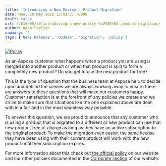 ```yaml
---
title: 'Introducing a New Policy – Product Migration'
date: Mon, 30 May 2016 13:03:37 +0000
draft: false
url: /2016/05/30/introducing-a-new-policy-%e2%80%93-product-migration/
author: Adam Skelton
summary: ''
tags: ['News Release', 'Update', 'migration', 'policy']
---
```


[![Policy][1]](https://blog.aspose.com/wp-content/uploads/sites/2/2016/06/iconPrivacyPolicy.png)

As an Aspose customer what happens when a product you are using is merged into another product or when that product is split to form a completely new product? Do you get to use the new product for free?

This is the type of question that the business team at Aspose help to decide upon and behind the scenes we are always working away to ensure there are answers to these questions that will make our customers happy. Customer satisfaction is at the forefront of any policies we create and we strive to make sure that situations like the one explained above are dealt with in a fair and in the most seamless way possible.

To answer this question, we are proud to announce that any customer who is using a product that is migrated to a different or new product can use that new product free of charge as long as they have an active subscription to the original product. To make the migration even easier, the same license they have been using with their current product will work with the new product until their subscription expires.

For more information about this check out [the official policy][2] on our website and our other policies documented in the [Corporate section][3] of our website.




[1]: https://blog.aspose.com/wp-content/uploads/sites/2/2016/06/iconPrivacyPolicy.png "iconPrivacyPolicy"
[2]: http://www.aspose.com/corporate/purchase/policies/product-migration.aspx
[3]: http://www.aspose.com/corporate/default.aspx



